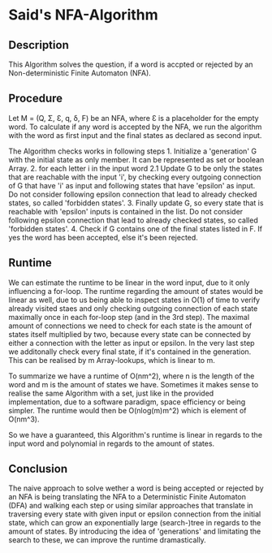 # Said's NFA-Algorithm
## Description
This Algorithm solves the question, if a word is accpted or rejected by an Non-deterministic Finite Automaton (NFA).

## Procedure
Let M = (Q, Σ, Ɛ, q, δ, F) be an NFA, where Ɛ is a placeholder for the empty word.
To calculate if any word is accepted by the NFA, we run the algorithm with the word
as first input and the final states as declared as second input.

The Algorithm checks works in following steps
    1. Initialize a 'generation' G with the initial state as only member.
       It can be represented as set or boolean Array.
    2. for each letter i in the input word
        2.1 Update G to be only the states that are reachable with the input 'i',
            by checking every outgoing connection of G that have 'i' as input and following states that have 'epsilon' as input.
            Do not consider following epsilon connection that lead to already checked states, so called 'forbidden states'.
    3. Finally update G, so every state that is reachable with 'epsilon' inputs is contained in the list.
       Do not consider following epsilon connection that lead to already checked states, so called 'forbidden states'.
    4. Check if G contains one of the final states listed in F. If yes the word has been accepted, else it's been rejected.

## Runtime
We can estimate the runtime to be linear in the word input, due to it only influencing a for-loop.
The runtime regarding the amount of states would be linear as well, due to us being able
to inspect states in O(1) of time to verify already visited staes and only checking outgoing connection of each state maximally once
in each for-loop step (and in the 3rd step). The maximal amount of connections we need to check for each state is the amount of states
itself multiplied by two, because every state can be connected by either a connection with the letter as input or epsilon.
In the very last step we additonally check every final state, if it's contained in the generation. This can be realised by m Array-lookups,
which is linear to m.

To summarize we have a runtime of O(nm^2), where n is the length of the word and m is the amount of states we have.
Sometimes it makes sense to realise the same Algorithm with a set, just like in the provided implementation,
due to a software paradigm, space efficiency or being simpler. The runtime would then be O(nlog(m)m^2) which is element of O(nm^3).

So we have a guaranteed, this Algorithm's runtime is linear in regards to the input word and polynomial in regards to the amount of states.

## Conclusion
The naive approach to solve wether a word is being accepted or rejected by an NFA is being translating the NFA
to a Deterministic Finite Automaton (DFA) and walking each step or using similar approaches that translate in
traversing every state with given input or epsilon connection from the initial state,
which can grow an exponentially large (search-)tree in regards to the amount of states.
By introducing the idea of 'generations' and limitating the search to these, we can improve the runtime dramastically.
